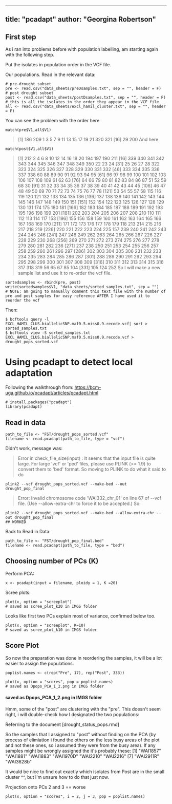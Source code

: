 
---
title: "pcadapt"
author: "Georgina Robertson"
---

## First step
As i ran into problems before with population labelling, am starting again with the following step.

Put the isolates in population order in the VCF file.

Our populations.
Read in the relevant data:
```{r}
# pre-drought subset
pre <- read.csv("data_sheets/preDsamples.txt", sep = "", header = F)
# post drought subset
post <- read.csv("data_sheets/postDsamples.txt", sep = "", header = F)
# this is all the isolates in the order they appear in the VCF file
all <- read.csv("data_sheets/excl_hamil_cluster.txt", sep = "", header = F)
```

You can see the problem with the order here
```{r}
match(pre$V1,all$V1)
```
> [1] 186 209   1   3   5   7   9  11  13  15  17  19  21 320 321
[16]  29 200
And here
```{r}
match(post$V1,all$V1)
```
>  [1] 212   2   4   6   8  10  12  14  16  18  20 194 197 190 211
 [16] 339 340 341 342 343 344 345 346 347 348 349 350  22  23  24
 [31]  25  26  27  28 322 323 324 325 326 327 328 329 330 331 332
 [46] 333 334 335 336 337 338  60  88  89  90  91  92  93  94  95
 [61]  96  97  98  99 100 101 102 103 106 107 108 109  61  62  63
 [76]  64  66  79  80  81  82  83  84  86  87  51  52  59  68  30
 [91]  31  32  33  34  35  36  37  38  39  40  41  42  43  44  45
[106]  46  47  48  49  50  69  70  71  72  73  74  75  76  77  78
[121]  53  54  55  57  58 115 116 119 120 121 132 133 134 135 136
[136] 137 138 139 140 141 142 143 144 145 146 147 148 149 150 151
[151] 152 154 122 123 125 126 127 128 129 130 131 174 175 180 181
[166] 182 183 184 185 187 188 189 191 192 193 195 196 198 199 201
[181] 202 203 204 205 206 207 208 210 110 111 112 113 114 117 153
[196] 155 156 158 159 160 161 162 163 164 165 166 167 168 169 170
[211] 171 172 173 176 177 178 179 118 213 214 215 216 217 218 219
[226] 220 221 222 223 224 225 157 239 240 241 242 243 244 245 246
[241] 247 248 249 262 263 264 265 266 267 226 227 228 229 230 268
[256] 269 270 271 272 273 274 275 276 277 278 279 280 281 282 236
[271] 237 238 250 251 253 254 255 256 257 258 259 260 261 296 297
[286] 302 303 304 305 306 231 232 233 234 235 283 284 285 286 287
[301] 288 289 290 291 292 293 294 295 298 299 300 301 307 308 309
[316] 310 311 312 313 314 315 316 317 318 319  56  65  67  85 104
[331] 105 124 252
So I will make a new sample list and use it to re-order the vcf file.
```{r}
sortedsamples <- rbind(pre, post)
write(sortedsamples$V1, "data_sheets/sorted_samples.txt", sep = "")
# NOTE: am going to manually comment this text file with the number of pre and post samples for easy reference AFTER I have used it to reorder the vcf
```

Then:
```{bash}
$ bcftools query -l EXCL_HAMIL_CLUS.biallelicSNP.maf0.5.miss0.9.recode.vcf| sort > sorted_samples.txt
$ bcftools view -S sorted_samples.txt EXCL_HAMIL_CLUS.biallelicSNP.maf0.5.miss0.9.recode.vcf > drought_pops_sorted.vcf
```

# Using pcadapt to detect local adaptation
Following the walkthrough from:
https://bcm-uga.github.io/pcadapt/articles/pcadapt.html
```{r}
# install.packages("pcadapt")
library(pcadapt)
```

## Read in data
```{r}
path_to_file <- "FST/drought_pops_sorted.vcf"
filename <- read.pcadapt(path_to_file, type = "vcf")
```
Didn't work, message was:
> Error in check_file_size(input) : It seems that the input file is quite large. For large 'vcf' or 'ped' files, please use PLINK (>= 1.9) to convert them to 'bed' format.
So moving to PLINK to do what it said to do
```{bash}
plink2 --vcf drought_pops_sorted.vcf --make-bed --out drought_pop_final
```
> Error: Invalid chromosome code 'WAI332_chr_01' on line 67 of --vcf file.
(Use --allow-extra-chr to force it to be accepted.)
So:
```{bash}
plink2 --vcf drought_pops_sorted.vcf --make-bed --allow-extra-chr --out drought_pop_final
## WORKED
```

Back to Read in Data:
```{r}
path_to_file <- "FST/drought_pop_final.bed"
filename <- read.pcadapt(path_to_file, type = "bed")
```

## Choosing number of PCs (K)
Perform PCA:
```{r}
x <- pcadapt(input = filename, ploidy = 1, K =20)
```

Scree plots:
```{r}
plot(x, option = "screeplot")
# saved as scree_plot_k20 in IMGS folder
```
Looks like first two PCs explain most of variance, confirmed below too.
```{r}
plot(x, option = "screeplot", K=10)
# saved as scree_plot_k10 in IMGS folder
```

## Score Plot

So now the preparation was done in reordering the samples, it will be a lot easier to assign the populations.

```{r}
poplist.names <- c(rep("Pre", 17), rep("Post", 333))
```
```{r}
plot(x, option = "scores", pop = poplist.names)
# saved as Dpops_PCA_1_2.png in IMGS folder
```

#### saved as Dpops_PCA_1_2.png in IMGS folder  

Hmm, some of the "post" are clustering with the "pre". This doesn't seem right, i will double-check how I designated the two populations:

Referring to the document [drought_status_pops.rmd]

So the samples that I assigned to "post" without finding on the PCA (by process of elimiation i found the others on the less busy areas of the plot and not these ones, so i assumed they were from the busy area). If any samples might be wrongly assigned the it's probably these:
[1] "WAI1857"  "WAI1881"  "WAI1883"  "WAI1970D" "WAI2210"  "WAI2216" 
[7] "WAI2911R" "WAI3628b"

It would be nice to find out exactly which isolates from Post are in the small cluster ^^, but i'm unsure how to do that just now.


Projection onto PCs 2 and 3 == worse
```{r}
plot(x, option = "scores", i = 2, j = 3, pop = poplist.names)
```

